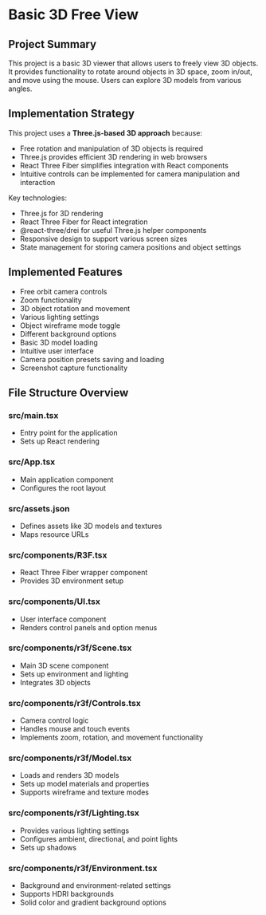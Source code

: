 # Basic 3D Free View

## Project Summary

This project is a basic 3D viewer that allows users to freely view 3D objects. It provides functionality to rotate around objects in 3D space, zoom in/out, and move using the mouse. Users can explore 3D models from various angles.

## Implementation Strategy

This project uses a **Three.js-based 3D approach** because:

- Free rotation and manipulation of 3D objects is required
- Three.js provides efficient 3D rendering in web browsers
- React Three Fiber simplifies integration with React components
- Intuitive controls can be implemented for camera manipulation and interaction

Key technologies:

- Three.js for 3D rendering
- React Three Fiber for React integration
- @react-three/drei for useful Three.js helper components
- Responsive design to support various screen sizes
- State management for storing camera positions and object settings

## Implemented Features

- Free orbit camera controls
- Zoom functionality
- 3D object rotation and movement
- Various lighting settings
- Object wireframe mode toggle
- Different background options
- Basic 3D model loading
- Intuitive user interface
- Camera position presets saving and loading
- Screenshot capture functionality

## File Structure Overview

### src/main.tsx

- Entry point for the application
- Sets up React rendering

### src/App.tsx

- Main application component
- Configures the root layout

### src/assets.json

- Defines assets like 3D models and textures
- Maps resource URLs

### src/components/R3F.tsx

- React Three Fiber wrapper component
- Provides 3D environment setup

### src/components/UI.tsx

- User interface component
- Renders control panels and option menus

### src/components/r3f/Scene.tsx

- Main 3D scene component
- Sets up environment and lighting
- Integrates 3D objects

### src/components/r3f/Controls.tsx

- Camera control logic
- Handles mouse and touch events
- Implements zoom, rotation, and movement functionality

### src/components/r3f/Model.tsx

- Loads and renders 3D models
- Sets up model materials and properties
- Supports wireframe and texture modes

### src/components/r3f/Lighting.tsx

- Provides various lighting settings
- Configures ambient, directional, and point lights
- Sets up shadows

### src/components/r3f/Environment.tsx

- Background and environment-related settings
- Supports HDRI backgrounds
- Solid color and gradient background options
